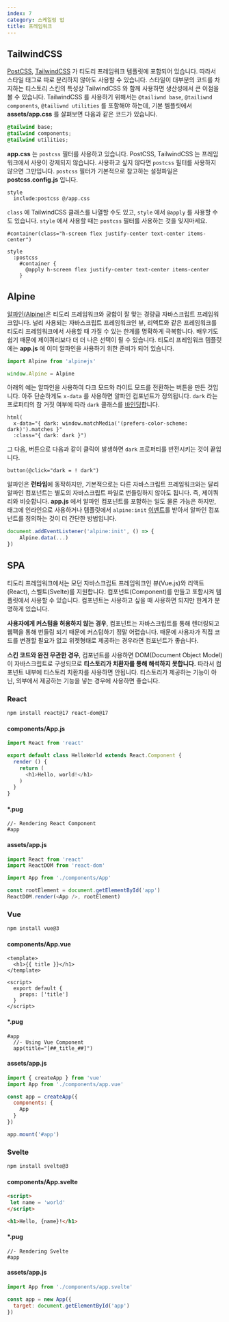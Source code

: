 ```yaml
---
index: 7
category: 스케일링 업
title: 프레임워크
---
```


## TailwindCSS

[PostCSS](https://postcss.org), [TailwindCSS](https://tailwindcss.com/) 가 티도리 프레임워크 템플릿에 포함되어 있습니다. 따라서 스타일 태그로 따로 분리하지 않아도 사용할 수 있습니다. 스타일이 대부분의 코드를 차지하는 티스토리 스킨의 특성상 TailwindCSS 와 함께 사용하면 생산성에서 큰 이점을 볼 수 있습니다. TailwindCSS 를 사용하기 위해서는 `@tailiwnd base`, `@tailiwnd components`, `@tailiwnd utilities` 를 포함해야 하는데, 기본 템플릿에서 **assets/app.css** 를 살펴보면 다음과 같은 코드가 있습니다.

```css
@tailwind base;
@tailwind components;
@tailwind utilities;
```

**app.css** 는 `postcss` 필터를 사용하고 있습니다. PostCSS, TailwindCSS 는 프레임워크에서 사용이 강제되지 않습니다. 사용하고 싶지 않다면 `postcss` 필터를 사용하지 않으면 그만입니다. `postcss` 필터가 기본적으로 참고하는 설정파일은 **postcss.config.js** 입니다.

```pug
style
  include:postcss @/app.css
```

`class` 에 TailwindCSS 클래스를 나열할 수도 있고, `style` 에서 `@apply` 를 사용할 수도 있습니다. `style` 에서 사용할 때는 `postcss` 필터를 사용하는 것을 잊지마세요.

```pug
#container(class="h-screen flex justify-center text-center items-center")

style
  :postcss
    #container {
      @apply h-screen flex justify-center text-center items-center
    }
```


## Alpine

[알파인(Alpine)](https://alpinejs.dev)은 티도리 프레임워크와 궁합이 잘 맞는 경량급 자바스크립트 프레임워크입니다. 널리 사용되는 자바스크립트 프레임워크인 뷰, 리액트와 같은 프레임워크를 티도리 프레임워크에서 사용할 때 가질 수 있는 한계를 명확하게 극복합니다. 배우기도 쉽기 때문에 제이쿼리보다 더 더 나은 선택이 될 수 있습니다. 티도리 프레임워크 템플릿에는 **app.js** 에 이미 알파인을 사용하기 위한 준비가 되어 있습니다.

```js
import Alpine from 'alpinejs'

window.Alpine = Alpine
```

아래의 예는 알파인을 사용하여 다크 모드와 라이트 모드를 전환하는 버튼을 만든 것입니다. 아주 단순하게도 `x-data` 를 사용하면 알파인 컴포넌트가 정의됩니다. `dark` 라는 프로퍼티의 참 거짓 여부에 따라 `dark` 클래스를 [바인딩](https://alpinejs.dev/directives/bind#binding-classes)합니다.

```pug
html(
  x-data="{ dark: window.matchMedia('(prefers-color-scheme: dark)').matches }"
  :class="{ dark: dark }")
```

그 다음, 버튼으로 다음과 같이 클릭이 발생하면 `dark` 프로퍼티를 반전시키는 것이 끝입니다.

```pug
button(@click="dark = ! dark")
```

알파인은 **런타임**에 동작하지만, 기본적으로는 다른 자바스크립트 프레임워크와는 달리 알파인 컴포넌트는 별도의 자바스크립트 파일로 번들링하지 않아도 됩니다. 즉, 제이쿼리와 비슷합니다. **app.js** 에서 알파인 컴포넌트를 포함하는 일도 물론 가능은 하지만, 태그에 인라인으로 사용하거나 템플릿에서 `alpine:init` [이벤트](https://alpinejs.dev/essentials/lifecycle#alpine-initialization)를 받아서 알파인 컴포넌트를 정의하는 것이 더 간단한 방법입니다.

```js
document.addEventListener('alpine:init', () => {
    Alpine.data(...)
})
```

## SPA

티도리 프레임워크에서는 모던 자바스크립트 프레임워크인 뷰(Vue.js)와 리액트(React), 스벨트(Svelte)를 지원합니다. 컴포넌트(Component)를 만들고 포함시켜 템플릿에서 사용할 수 있습니다. 컴포넌트는 사용하고 싶을 때 사용하면 되지만 한계가 분명하게 있습니다.

**사용자에게 커스텀을 허용하지 않는 경우**, 컴포넌트는 자바스크립트를 통해 렌더링되고 웹팩을 통해 번들링 되기 때문에 커스텀하기 정말 어렵습니다. 때문에 사용자가 직접 코드를 변경할 필요가 없고 위젯형태로 제공하는 경우라면 컴포넌트가 좋습니다.

**스킨 코드와 완전 무관한 경우**, 컴포넌트를 사용하면 DOM(Document Object Model)이 자바스크립트로 구성되므로 **티스토리가 치환자를 통해 해석하지 못합니다.** 따라서 컴포넌트 내부에 티스토리 치환자를 사용하면 안됩니다. 티스토리가 제공하는 기능이 아닌, 외부에서 제공하는 기능을 넣는 경우에 사용하면 좋습니다.

### React

```bash
npm install react@17 react-dom@17
```

#### components/App.js

```js
import React from 'react'

export default class HelloWorld extends React.Component {
  render () {
    return (
      <h1>Hello, world!</h1>
    )
  }
}
```

#### *.pug

```pug
//- Rendering React Component
#app
```

#### assets/app.js

```js
import React from 'react'
import ReactDOM from 'react-dom'

import App from './components/App'

const rootElement = document.getElementById('app')
ReactDOM.render(<App />, rootElement)
```

### Vue

```bash
npm install vue@3
```

#### components/App.vue

```vue
<template>
  <h1>{{ title }}</h1>
</template>

<script>
  export default {
    props: ['title']
  }
</script>
```

#### *.pug

```pug
#app
  //- Using Vue Component
  app(title="[##_title_##]")
```

#### assets/app.js

```js
import { createApp } from 'vue'
import App from './components/app.vue'

const app = createApp({
  components: {
    App
  }
})

app.mount('#app')
```

### Svelte

```bash
npm install svelte@3
```

#### components/App.svelte

```html
<script>
 let name = 'world'
</script>

<h1>Hello, {name}!</h1>
```

#### *.pug

```pug
//- Rendering Svelte
#app
```

#### assets/app.js

```js
import App from './components/app.svelte'

const app = new App({
  target: document.getElementById('app')
})
```
